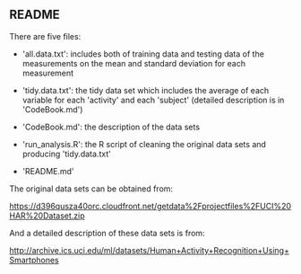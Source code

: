 ## README ##


There are five files:

- 'all.data.txt': includes both of training data and testing data of the measurements on the mean and standard deviation for each measurement

- 'tidy.data.txt': the tidy data set which includes the average of each variable for each 'activity' and each 'subject' (detailed description is in 'CodeBook.md')

- 'CodeBook.md': the description of the data sets

- 'run_analysis.R': the R script of cleaning the original data sets and producing 'tidy.data.txt'

- 'README.md'


The original data sets can be obtained from: 

https://d396qusza40orc.cloudfront.net/getdata%2Fprojectfiles%2FUCI%20HAR%20Dataset.zip 

And a detailed description of these data sets is from: 

http://archive.ics.uci.edu/ml/datasets/Human+Activity+Recognition+Using+Smartphones 


